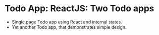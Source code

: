 # Todo App: ReactJS: Two Todo apps
- Single page Todo app using React and internal states.
- Yet another Todo app, that demonstrates simple design.
